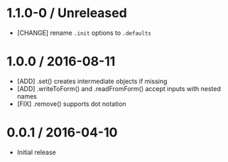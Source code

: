 # 1.1.0-0 / Unreleased
  * [CHANGE] rename `.init` options to `.defaults`

# 1.0.0 / 2016-08-11
  * [ADD] .set() creates intermediate objects if missing
  * [ADD] .writeToForm() and .readFromForm() accept inputs with nested names
  * [FIX] .remove() supports dot notation

# 0.0.1 / 2016-04-10
  * Initial release
